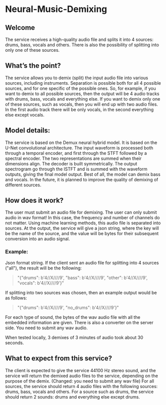 # Neural-Music-Demixing

## Welcome

The service receives a high-quality audio file and splits it into 4 sources: drums, bass, vocals and others. There is also the possibility of splitting into only one of these sources.

## What’s the point?

The service allows you to demix (split) the input audio file into various sources, including instruments. Separation is possible both for all 4 possible sources, and for one specific of the possible ones. So, for example, if you want to demix to all possible sources, then the output will be 4 audio tracks with drums, bass, vocals and everything else. If you want to demix only one of these sources, such as vocals, then you will end up with two audio files. In the first audio track there will be only vocals, in the second everything else except vocals.

## Model details:

The service is based on the Demux neural hybrid model. It is based on the U-Net convolutional architecture. The input waveform is processed both through a temporal encoder, and first through the STFT followed by a spectral encoder. The two representations are summed when their dimensions align. The decoder is built symmetrically. The output spectrogram go through the ISTFT and is summed with the waveform outputs, giving the final model output. Best of all, the model can demix bass and vocals. In the future, it is planned to improve the quality of demixing of different sources.

## How does it work?

The user must submit an audio file for demixing. The user can only submit audio in wav format! In this case, the frequency and number of channels do not matter. Using machine learning methods, this audio file is separated into sources. At the output, the service will give a json string, where the key will be the name of the source, and the value will be bytes for their subsequent conversion into an audio signal.

### Example:

Json format string. 
If the client sent an audio file for splitting into 4 sources ("all"), the result will be the following:

> "{"drums": b'4//X////9', "bass": b'4//X////9', "other": b'4//X////9', "vocals": b'4//X////9'}"

If splitting into two sources was chosen, then an example output would be as follows:

> "{"drums": b'4//X////9', "no_drums": b'4//X////9'}"

For each type of sound, the bytes of the wav audio file with all the embedded information are given. There is also a converter on the server side. You need to submit any wav audio.

When tested locally, 3 demixes of 3 minutes of audio took about 30 seconds.


## What to expect from this service?

The client is expected to give the service 44100 Hz stereo sound, and the service will return the demixed audio files to the service, depending on the purpose of the demix. (Changed: you need to submit any wav file) For all sources, the service should return 4 audio files with the following sources: drums, bass, vocals and others. For a source such as drums, the service should return 2 sounds: drums and everything else except drums.

